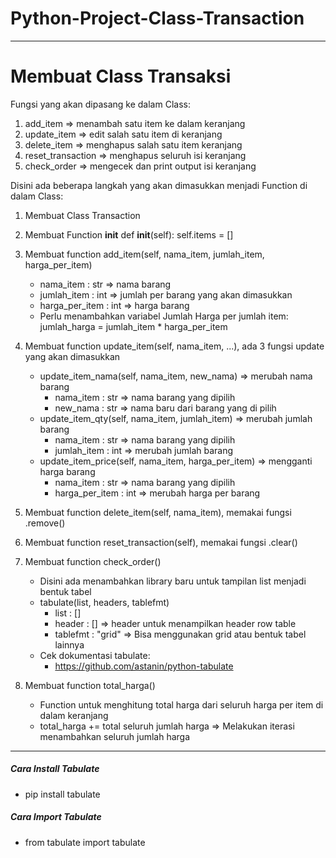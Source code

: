 # Python-Project-Class-Transaction
--------------------------------------------------------------------------------------------------------------------
# Membuat Class Transaksi

Fungsi yang akan dipasang ke dalam Class:
1. add_item => menambah satu item ke dalam keranjang
2. update_item => edit salah satu item di keranjang
3. delete_item => menghapus salah satu item keranjang
4. reset_transaction => menghapus seluruh isi keranjang
5. check_order => mengecek dan print output isi keranjang

Disini ada beberapa langkah yang akan dimasukkan menjadi Function di dalam Class:
1. Membuat Class Transaction

2. Membuat Function __init__
    def __init__(self):
        self.items = []

3. Membuat function add_item(self, nama_item, jumlah_item, harga_per_item)
    - nama_item         : str => nama barang
    - jumlah_item       : int => jumlah per barang yang akan dimasukkan
    - harga_per_item    : int => harga barang
    - Perlu menambahkan variabel Jumlah Harga per jumlah item:
        jumlah_harga = jumlah_item * harga_per_item

4. Membuat function update_item(self, nama_item, ...), ada 3 fungsi update yang akan dimasukkan
    - update_item_nama(self, nama_item, new_nama) => merubah nama barang
        - nama_item : str => nama barang yang dipilih
        - new_nama  : str => nama baru dari barang yang di pilih
    - update_item_qty(self, nama_item, jumlah_item) => merubah jumlah barang
        - nama_item     : str => nama barang yang dipilih
        - jumlah_item   : int => merubah jumlah barang
    - update_item_price(self, nama_item, harga_per_item) => mengganti harga barang
        - nama_item     : str => nama barang yang dipilih
        - harga_per_item   : int => merubah harga per barang

5. Membuat function delete_item(self, nama_item), memakai fungsi .remove()

6. Membuat function reset_transaction(self), memakai fungsi .clear()

7. Membuat function check_order()
    - Disini ada menambahkan library baru untuk tampilan list menjadi bentuk tabel
    - tabulate(list, headers, tablefmt)
        - list      : [] 
        - header    : [] => header untuk menampilkan header row table
        - tablefmt  : "grid" => Bisa menggunakan grid atau bentuk tabel lainnya
    - Cek dokumentasi tabulate: 
        - https://github.com/astanin/python-tabulate

8. Membuat function total_harga()
    - Function untuk menghitung total harga dari seluruh harga per item di dalam keranjang
    - total_harga += total seluruh jumlah harga => Melakukan iterasi menambahkan seluruh jumlah harga
--------------------------------------------------------------------------------------------------------------------------------------------------------------------------------------------------------------------
##### Cara Install Tabulate
- pip install tabulate

##### Cara Import Tabulate
- from tabulate import tabulate
